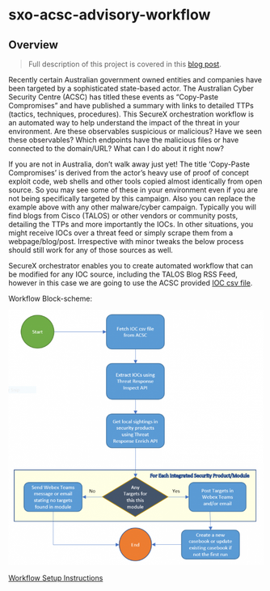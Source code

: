 # sxo-acsc-advisory-workflow

## Overview

> Full description of this project is covered in this [blog post](https://blogs.cisco.com/security/unleashing-securex).

Recently certain Australian government owned entities and companies have been targeted by a sophisticated state-based actor. The Australian Cyber Security Centre (ACSC) has titled these events as “Copy-Paste Compromises” and have published a summary with links to detailed TTPs (tactics, techniques, procedures). 
This SecureX orchestration workflow is an automated way to help understand the impact of the threat in your environment. Are these observables suspicious or malicious? Have we seen these observables? Which endpoints have the malicious files or have connected to the domain/URL? What can I do about it right now?

If you are not in Australia, don’t walk away just yet! The title ‘Copy-Paste Compromises’ is derived from the actor’s heavy use of proof of concept exploit code, web shells and other tools copied almost identically from open source. So you may see some of these in your environment even if you are not being specifically targeted by this campaign. Also you can replace the example above with any other malware/cyber campaign. Typically you will find blogs from Cisco (TALOS) or other vendors or community posts, detailing the TTPs and more importantly the IOCs. In other situations, you might receive IOCs over a threat feed or simply scrape them from a webpage/blog/post. Irrespective with minor tweaks the below process should still work for any of those sources as well.

SecureX orchestrator enables you to create automated workflow that can be modified for any IOC source, including the TALOS Blog RSS Feed, however in this case we are going to use the ACSC provided [IOC csv file](https://www.cyber.gov.au/sites/default/files/2020-06/ACSC-Advisory-2020-008-Copy-Paste-Compromises-Indicators-of-Compromise.csv).

Workflow Block-scheme:

![](/assets/playbook_flow.png)

[Workflow Setup Instructions](acsc_workflow.md)
